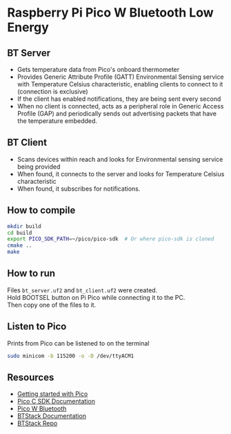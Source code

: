 # Raspberry Pi Pico W Bluetooth Low Energy

## BT Server
- Gets temperature data from Pico's onboard thermometer
- Provides Generic Attribute Profile (GATT)
Environmental Sensing service with Temperature Celsius characteristic,
enabling clients to connect to it (connection is exclusive)
- If the client has enabled notifications, they are being sent every second
- When no client is connected, acts as a peripheral role
in Generic Access Profile (GAP) and periodically sends out advertising packets that have the temperature embedded.

## BT Client
- Scans devices within reach and looks for Environmental sensing service
being provided
- When found, it connects to the server and looks for 
Temperature Celsius characteristic
- When found, it subscribes for notifications.

## How to compile
```bash
mkdir build
cd build
export PICO_SDK_PATH=~/pico/pico-sdk  # Or where pico-sdk is cloned
cmake ..
make
```

## How to run
Files `bt_server.uf2` and `bt_client.uf2` were created.  
Hold BOOTSEL button on Pi Pico while connecting it to the PC.  
Then copy one of the files to it.

## Listen to Pico
Prints from Pico can be listened to on the terminal
```bash
sudo minicom -b 115200 -o -D /dev/ttyACM1
```

## Resources
- [Getting started with Pico](https://datasheets.raspberrypi.com/pico/getting-started-with-pico.pdf)
- [Pico C SDK Documentation](https://www.raspberrypi.com/documentation/pico-sdk/)
- [Pico W Bluetooth](https://datasheets.raspberrypi.com/picow/connecting-to-the-internet-with-pico-w.pdf)
- [BTStack Documentation](https://bluekitchen-gmbh.com/btstack)
- [BTStack Repo](https://github.com/bluekitchen/btstack)
